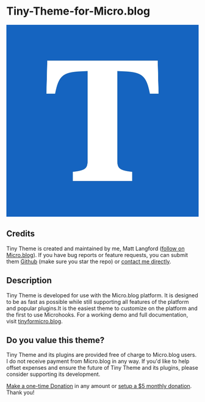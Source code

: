 # Tiny-Theme-for-Micro.blog

![Tiny Theme for Micro.blog Logo](https://github.com/MattSLangford/Tiny-Theme-for-Micro.blog/blob/main/screenshot.jpg?raw=true)

## Credits

Tiny Theme is created and maintained by me, Matt Langford ([follow on Micro.blog](http://micro.blog/mtt?remote_follow=1)). If you have bug reports or feature requests, you can submit them [Github](https://github.com/MattSLangford/Tiny-Theme-for-Micro.blog) (make sure you star the repo) or [contact me directly](https://mattlangford.com/about/#contact).

## Description
Tiny Theme is developed for use with the Micro.blog platform. It is designed to be as fast as possible while still supporting all features of the platform and popular plugins.It is the easiest theme to customize on the platform and the first to use Microhooks. For a working demo and full documentation, visit [tinyformicro.blog](https://tiny.micro.blog).

## Do you value this theme?

Tiny Theme and its plugins are provided free of charge to Micro.blog users. I do not receive payment from Micro.blog in any way. If you'd like to help offset expenses and ensure the future of Tiny Theme and its plugins, please consider supporting its development.

[Make a one-time Donation](https://donate.stripe.com/5kAeV7gWk9fk7aE7ss) in any amount or [setup a $5 monthly donation](https://buy.stripe.com/28odR3eOc2QWeD6cMN). Thank you!
